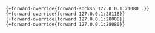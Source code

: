 
    {+forward-override{forward-socks5 127.0.0.1:21080 .}}
    {+forward-override{forward 127.0.0.1:28118}}
    {+forward-override{forward 127.0.0.1:28008}}
    {+forward-override{forward 127.0.0.1:28080}}

